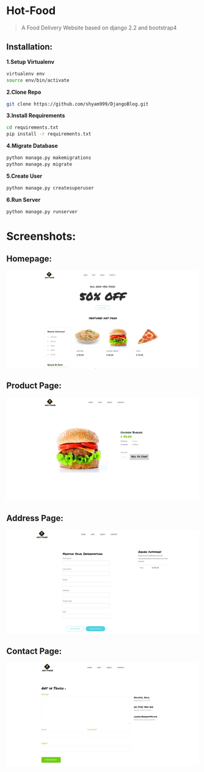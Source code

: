 # Hot-Food
> A Food Delivery Website based on django 2.2 and bootstrap4
## Installation:

**1.Setup Virtualenv**
```sh
virtualenv env
source env/bin/activate
```
**2.Clone Repo**
```sh
git clone https://github.com/shyam999/DjangoBlog.git
```
**3.Install Requirements**
```sh
cd requirements.txt
pip install -r requirements.txt
```
**4.Migrate Database**
```sh
python manage.py makemigrations
python manage.py migrate
```
**5.Create User**
```sh
python manage.py createsuperuser
```
**6.Run Server**
```sh
python manage.py runserver
```
# Screenshots:
## Homepage:
![](screenshot/home.png)
## Product Page:
![](screenshot/product.png)
## Address Page:
![](screenshot/address.png)
## Contact Page:
![](screenshot/contact.png)
